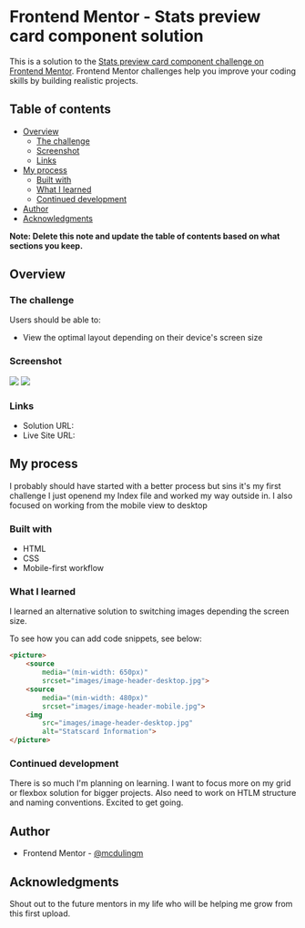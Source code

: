 # Frontend Mentor - Stats preview card component solution

This is a solution to the [Stats preview card component challenge on Frontend Mentor](https://www.frontendmentor.io/challenges/stats-preview-card-component-8JqbgoU62). Frontend Mentor challenges help you improve your coding skills by building realistic projects. 

## Table of contents

- [Overview](#overview)
  - [The challenge](#the-challenge)
  - [Screenshot](#screenshot)
  - [Links](#links)
- [My process](#my-process)
  - [Built with](#built-with)
  - [What I learned](#what-i-learned)
  - [Continued development](#continued-development)
- [Author](#author)
- [Acknowledgments](#acknowledgments)

**Note: Delete this note and update the table of contents based on what sections you keep.**

## Overview

### The challenge

Users should be able to:

- View the optimal layout depending on their device's screen size

### Screenshot

![](screenshots/desktop-screenshot.jpg)
![](screenshots/mobile-screenshot.jpg)


### Links

- Solution URL: [](https://github.com/mcdulingm/stats-preview-card)
- Live Site URL: [](http://challenges.mroux.co.za/Challenges/Stats-Preview-Card-Component-Main/)

## My process

I probably should have started with a better process but sins it's my first challenge I just openend my Index file and worked my way outside in. I also focused on working from the mobile view to desktop

### Built with

- HTML
- CSS 
- Mobile-first workflow

### What I learned

I learned an alternative solution to switching images depending the screen size.

To see how you can add code snippets, see below:

```html
<picture>
	<source 
		media="(min-width: 650px)"
		srcset="images/image-header-desktop.jpg">
 	<source 
		media="(min-width: 480px)"
		srcset="images/image-header-mobile.jpg">
	<img 
		src="images/image-header-desktop.jpg" 
		alt="Statscard Information">
</picture>
```

### Continued development

There is so much I'm planning on learning. I want to focus more on my grid or flexbox solution for bigger projects. Also need to work on HTLM structure and naming conventions. Excited to get going.


## Author

- Frontend Mentor - [@mcdulingm](https://www.frontendmentor.io/profile/mcdulingm)

## Acknowledgments

Shout out to the future mentors in my life who will be helping me grow from this first upload.

